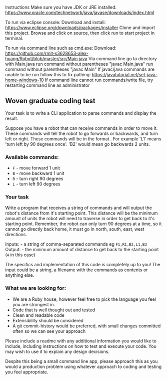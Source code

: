 Instructions
Make sure you have JDK or JRE installed: https://www.oracle.com/technetwork/java/javase/downloads/index.html

To run via eclipse console:
Download and install: https://www.eclipse.org/downloads/packages/installer
Clone and import this project.
Browse and click on source, then click run to start project in terminal.

To run via command line such as cmd.exe:
Download: https://github.com/rmit-s3628653-alex-huang/Robot/blob/master/src/Main.java
Via command line go to directory with Main.java
run command without parentheses "javac Main.java"
run command without parentheses "javac Main"
If javac/java commands are unable to be run follow this to fix pathing: https://javatutorial.net/set-java-home-windows-10
If command line cannot run commands/write file, try restarting command line as administrator

## Woven graduate coding test

Your task is to write a CLI application to parse commands and display the result.

Suppose you have a robot that can receive commands in order to move it.  These commands will tell the robot to go forwards or backwards, and turn left or right.  These commands will be  in the format <command><number>.  For example 'L1' means 'turn left by 90 degrees once'.  'B2' would mean go backwards 2 units.

### Available commands:
* `F` - move forward 1 unit
* `B` - move backward 1 unit
* `R` - turn right 90 degrees
* `L` - turn left 90 degrees

### Your task
Write a program that receives a string of commands and will output the robot's distance from it's starting point.  This distance will be the minimum amount of units the robot will need to traverse in order to get back to it's starting point.  Remember, the robot can only turn 90 degrees at a time, so it cannot go directly back home, it must go in north, south, east, west directions.

Inputs: - a string of comma-separated commands eg `F1,R1,B2,L1,B3`
Output: - the minimum amount of distance to get back to the starting point (`4` in this case)

The specifics and implementation of this code is completely up to you!  The input could be a string, a filename with the commands as contents or anything else.

### What we are looking for:
* We are a Ruby house, however feel free to pick the language you feel you are strongest in.
* Code that is well thought out and tested
* Clean and readable code
* Extensibility should be considered
* A git commit-history would be preferred, with small changes committed often so we can see your approach

Please include a readme with any additional information you would like to include, including instructions on how to test and execute your code.  You may wish to use it to explain any design decisions.

Despite this being a small command line app, please approach this as you would a production problem using whatever approach to coding and testing you feel appropriate.
